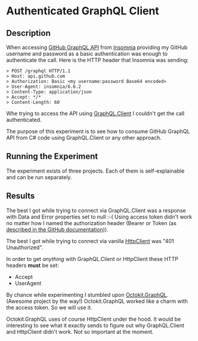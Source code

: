 # Authenticated GraphQL Client

## Description

When accessing [GitHub GraphQL API](https://developer.github.com/v4/) from [Insomnia](https://insomnia.rest) providing my GitHub username and password as a basic authentication was enough to authenticate the call. Here is the HTTP header that Insomnia was sending:

    > POST /graphql HTTP/1.1
    > Host: api.github.com
    > Authorization: Basic <my username:password Base64 encoded>
    > User-Agent: insomnia/6.6.2
    > Content-Type: application/json
    > Accept: */*
    > Content-Length: 60

Whe trying to access the API using [GraphQL.Client](https://github.com/graphql-dotnet/graphql-client) I couldn't get the call authenticated.

The purpose of this experiment is to see how to consume GitHub GraphQL API from C# code using GraphQL.Client or any other approach.

## Running the Experiment

The experiment exists of three projects. Each of them is self-explainable and can be run separately.

## Results

The best I got while trying to connect via GraphQL.Client was a response with Data and Error properties set to null :-( Using access token didn't work no matter how I named the authorization header (Bearer or Token (as [described in the GitHub documentation](https://developer.github.com/v3/#authentication))).

The best I got while trying to connect via vanilla [HttpClient](https://docs.microsoft.com/en-us/dotnet/api/system.net.http.httpclient?view=netframework-4.8) was "401 Unauthorized".

In order to get *anything* with GraphQL.Client or HttpClient these HTTP headers **must** be set:

- Accept
- UserAgent

By chance while experimenting I stumbled upon [Octokit.GraphQL](https://github.com/octokit/octokit.graphql.net). (Awesome project by the way!) Octokit.GraphQL worked like a charm with the access token. So we will use it.

Octokit.GraphQL uses of course HttpClient under the hood. It would be interesting to see what it exactly sends to figure out why GraphQL.Client and HttpClient didn't work. Not so important at the moment.